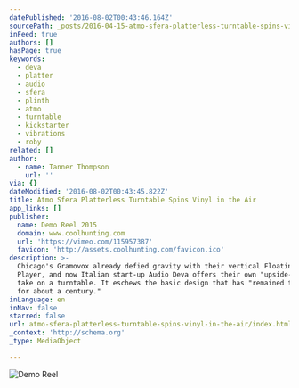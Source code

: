 ```yaml
---
datePublished: '2016-08-02T00:43:46.164Z'
sourcePath: _posts/2016-04-15-atmo-sfera-platterless-turntable-spins-vinyl-in-the-air.md
inFeed: true
authors: []
hasPage: true
keywords:
  - deva
  - platter
  - audio
  - sfera
  - plinth
  - atmo
  - turntable
  - kickstarter
  - vibrations
  - roby
related: []
author:
  - name: Tanner Thompson
    url: ''
via: {}
dateModified: '2016-08-02T00:43:45.822Z'
title: Atmo Sfera Platterless Turntable Spins Vinyl in the Air
app_links: []
publisher:
  name: Demo Reel 2015
  domain: www.coolhunting.com
  url: 'https://vimeo.com/115957387'
  favicon: 'http://assets.coolhunting.com/favicon.ico'
description: >-
  Chicago's Gramovox already defied gravity with their vertical Floating Record
  Player, and now Italian start-up Audio Deva offers their own "upside-down"
  take on a turntable. It eschews the basic design that has "remained the same
  for about a century."
inLanguage: en
inNav: false
starred: false
url: atmo-sfera-platterless-turntable-spins-vinyl-in-the-air/index.html
_context: 'http://schema.org'
_type: MediaObject

---
```

![Demo Reel](https://the-grid-user-content.s3-us-west-2.amazonaws.com/a2cfb8b4-122e-4983-9f1c-4cacbe17299d.png)
